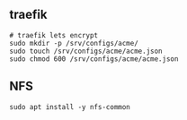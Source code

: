 

## traefik

```
# traefik lets encrypt
sudo mkdir -p /srv/configs/acme/
sudo touch /srv/configs/acme/acme.json
sudo chmod 600 /srv/configs/acme/acme.json
```

## NFS

```
sudo apt install -y nfs-common
```
